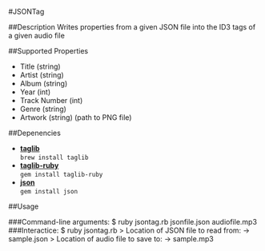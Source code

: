 #JSONTag

##Description
Writes properties from a given JSON file into the ID3 tags of a given audio file

##Supported Properties
* Title (string)
* Artist (string)
* Album (string)
* Year (int)
* Track Number (int)
* Genre (string)
* Artwork (string) (path to PNG file)

##Depenencies
* **[taglib](http://developer.kde.org/~wheeler/taglib.html)**    
`brew install taglib`
* **[taglib-ruby](http://robinst.github.com/taglib-ruby/)**   
`gem install taglib-ruby`
* **[json](http://flori.github.com/json/)**  
`gem install json`

##Usage

###Command-line arguments:
	$ ruby jsontag.rb jsonfile.json audiofile.mp3
###Interactice:
	$ ruby jsontag.rb
	> Location of JSON file to read from:
	-> sample.json
	> Location of audio file to save to:
	-> sample.mp3